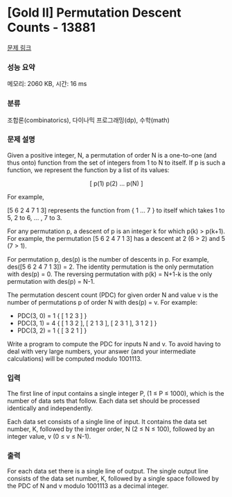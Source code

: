 # [Gold II] Permutation Descent Counts - 13881 

[문제 링크](https://www.acmicpc.net/problem/13881) 

### 성능 요약

메모리: 2060 KB, 시간: 16 ms

### 분류

조합론(combinatorics), 다이나믹 프로그래밍(dp), 수학(math)

### 문제 설명

<p>Given a positive integer, N, a permutation of order N is a one-to-one (and thus onto) function from the set of integers from 1 to N to itself. If p is such a function, we represent the function by a list of its values:</p>

<p style="text-align: center;">[ p(1) p(2) … p(N) ]</p>

<p>For example,</p>

<p>[5 6 2 4 7 1 3] represents the function from { 1 … 7 } to itself which takes 1 to 5, 2 to 6, … , 7 to 3.</p>

<p>For any permutation p, a descent of p is an integer k for which p(k) > p(k+1). For example, the permutation [5 6 2 4 7 1 3] has a descent at 2 (6 > 2) and 5 (7 > 1).</p>

<p>For permutation p, des(p) is the number of descents in p. For example, des([5 6 2 4 7 1 3]) = 2. The identity permutation is the only permutation with des(p) = 0. The reversing permutation with p(k) = N+1-k is the only permutation with des(p) = N-1.</p>

<p>The permutation descent count (PDC) for given order N and value v is the number of permutations p of order N with des(p) = v. For example:</p>

<ul>
	<li>PDC(3, 0) = 1 { [ 1 2 3 ] }</li>
	<li>PDC(3, 1) = 4 { [ 1 3 2 ], [ 2 1 3 ], [ 2 3 1 ], 3 1 2 ] }</li>
	<li>PDC(3, 2) = 1 { [ 3 2 1 ] }</li>
</ul>

<p>Write a program to compute the PDC for inputs N and v. To avoid having to deal with very large numbers, your answer (and your intermediate calculations) will be computed modulo 1001113.</p>

### 입력 

 <p>The first line of input contains a single integer P, (1 ≤ P ≤ 1000), which is the number of data sets that follow. Each data set should be processed identically and independently.</p>

<p>Each data set consists of a single line of input. It contains the data set number, K, followed by the integer order, N (2 ≤ N ≤ 100), followed by an integer value, v (0 ≤ v ≤ N-1).</p>

### 출력 

 <p>For each data set there is a single line of output. The single output line consists of the data set number, K, followed by a single space followed by the PDC of N and v modulo 1001113 as a decimal integer.</p>

